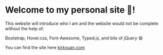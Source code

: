 # Welcome to my personal site 🎊!

This website will introduce who I am and the website would not be complete without the help of: </br>

Bootstrap, Hover.css, Font-Awesome, Typed.js, and bits of jQuery 😄

You can find the site here [kirkyuan.com](http://www.kirkyuan.com)
